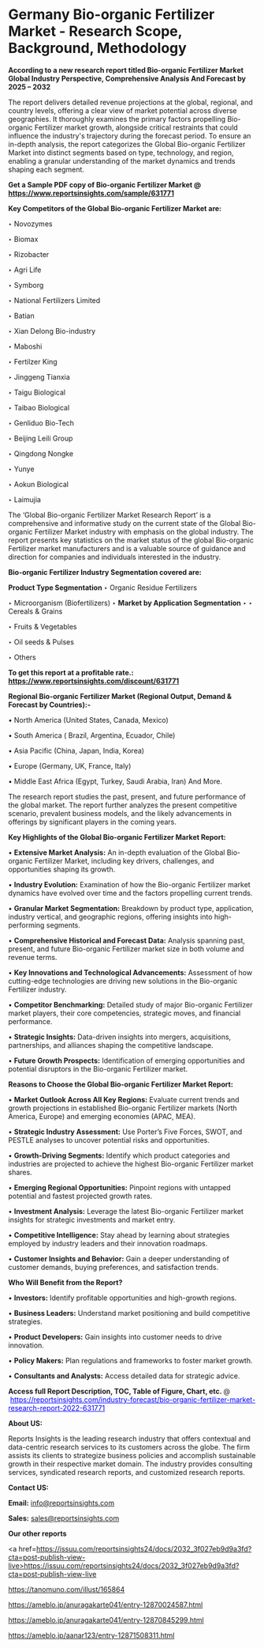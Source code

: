 # Germany Bio-organic Fertilizer Market - Research Scope, Background, Methodology

<strong>According to a new research report titled Bio-organic Fertilizer Market Global Industry Perspective, Comprehensive Analysis And Forecast by 2025 – 2032</strong>

The report delivers detailed revenue projections at the global, regional, and country levels, offering a clear view of market potential across diverse geographies. It thoroughly examines the primary factors propelling Bio-organic Fertilizer market growth, alongside critical restraints that could influence the industry's trajectory during the forecast period. To ensure an in-depth analysis, the report categorizes the Global Bio-organic Fertilizer Market into distinct segments based on type, technology, and region, enabling a granular understanding of the market dynamics and trends shaping each segment.

<strong>Get a Sample PDF copy of Bio-organic Fertilizer Market </strong><strong>@<a href=https://www.reportsinsights.com/sample/631771 style=color:#0000ff;> https://www.reportsinsights.com/sample/631771</a></strong></font>

<strong>Key Competitors of the Global Bio-organic Fertilizer Market are:</strong>

‣ Novozymes

‣ Biomax

‣ Rizobacter

‣ Agri Life

‣ Symborg

‣ National Fertilizers Limited

‣ Batian

‣ Xian Delong Bio-industry

‣ Maboshi

‣ Fertilzer King

‣ Jinggeng Tianxia

‣ Taigu Biological

‣ Taibao Biological

‣ Genliduo Bio-Tech

‣ Beijing Leili Group

‣ Qingdong Nongke

‣ Yunye

‣ Aokun Biological

‣ Laimujia

The ‘Global Bio-organic Fertilizer Market Research Report’ is a comprehensive and informative study on the current state of the Global Bio-organic Fertilizer Market industry with emphasis on the global industry. The report presents key statistics on the market status of the global Bio-organic Fertilizer market manufacturers and is a valuable source of guidance and direction for companies and individuals interested in the industry.

<strong>Bio-organic Fertilizer Industry Segmentation covered are:</strong>

<strong>Product Type Segmentation</strong>
‣
Organic Residue Fertilizers

‣ Microorganism (Biofertilizers)
‣ 
<strong>Market by Application Segmentation</strong>
‣
‣  Cereals & Grains

‣ Fruits & Vegetables

‣ Oil seeds & Pulses

‣ Others

<strong>To get this report at a profitable rate.: <a href=https://www.reportsinsights.com/discount/631771 style=color:#0000ff;>https://www.reportsinsights.com/discount/631771</a></strong></font>

<strong>Regional Bio-organic Fertilizer Market (Regional Output, Demand &amp; Forecast by Countries):-</strong>

• North America (United States, Canada, Mexico)

• South America ( Brazil, Argentina, Ecuador, Chile)

• Asia Pacific (China, Japan, India, Korea)

• Europe (Germany, UK, France, Italy)

• Middle East Africa (Egypt, Turkey, Saudi Arabia, Iran) And More.

The research report studies the past, present, and future performance of the global market. The report further analyzes the present competitive scenario, prevalent business models, and the likely advancements in offerings by significant players in the coming years.

<strong>Key Highlights of the Global Bio-organic Fertilizer Market Report:</strong>

• <strong>Extensive Market Analysis:</strong> An in-depth evaluation of the Global Bio-organic Fertilizer Market, including key drivers, challenges, and opportunities shaping its growth.

• <strong>Industry Evolution:</strong> Examination of how the Bio-organic Fertilizer market dynamics have evolved over time and the factors propelling current trends.

• <strong>Granular Market Segmentation:</strong> Breakdown by product type, application, industry vertical, and geographic regions, offering insights into high-performing segments.

• <strong>Comprehensive Historical and Forecast Data:</strong> Analysis spanning past, present, and future Bio-organic Fertilizer market size in both volume and revenue terms.

• <strong>Key Innovations and Technological Advancements:</strong> Assessment of how cutting-edge technologies are driving new solutions in the Bio-organic Fertilizer industry.

• <strong>Competitor Benchmarking:</strong> Detailed study of major Bio-organic Fertilizer market players, their core competencies, strategic moves, and financial performance.

• <strong>Strategic Insights:</strong> Data-driven insights into mergers, acquisitions, partnerships, and alliances shaping the competitive landscape.

• <strong>Future Growth Prospects:</strong> Identification of emerging opportunities and potential disruptors in the Bio-organic Fertilizer market.

<strong>Reasons to Choose the Global Bio-organic Fertilizer Market Report:</strong>

• <strong>Market Outlook Across All Key Regions:</strong> Evaluate current trends and growth projections in established Bio-organic Fertilizer markets (North America, Europe) and emerging economies (APAC, MEA).

• <strong>Strategic Industry Assessment:</strong> Use Porter’s Five Forces, SWOT, and PESTLE analyses to uncover potential risks and opportunities.

• <strong>Growth-Driving Segments:</strong> Identify which product categories and industries are projected to achieve the highest Bio-organic Fertilizer market shares.

• <strong>Emerging Regional Opportunities:</strong> Pinpoint regions with untapped potential and fastest projected growth rates.

• <strong>Investment Analysis:</strong> Leverage the latest Bio-organic Fertilizer market insights for strategic investments and market entry.

• <strong>Competitive Intelligence:</strong> Stay ahead by learning about strategies employed by industry leaders and their innovation roadmaps.

• <strong>Customer Insights and Behavior:</strong> Gain a deeper understanding of customer demands, buying preferences, and satisfaction trends.

<strong>Who Will Benefit from the Report?</strong>

• <strong>Investors:</strong> Identify profitable opportunities and high-growth regions.

• <strong>Business Leaders:</strong> Understand market positioning and build competitive strategies.

• <strong>Product Developers:</strong> Gain insights into customer needs to drive innovation.

• <strong>Policy Makers:</strong> Plan regulations and frameworks to foster market growth.

• <strong>Consultants and Analysts:</strong> Access detailed data for strategic advice.
</ul>
<strong>Access full Report Description, TOC, Table of Figure, Chart, etc. </strong>@  <a href=https://reportsinsights.com/industry-forecast/bio-organic-fertilizer-market-research-report-2022-631771 style=color:#0000ff;>https://reportsinsights.com/industry-forecast/bio-organic-fertilizer-market-research-report-2022-631771</a></font>

<strong><strong>About US</strong>:</strong>

Reports Insights is the leading research industry that offers contextual and data-centric research services to its customers across the globe. The firm assists its clients to strategize business policies and accomplish sustainable growth in their respective market domain. The industry provides consulting services, syndicated research reports, and customized research reports.

<strong>Contact US:</strong>

<p class=""""><b>Email:</b> <a href=mailto:info@reportsinsights.com>info@reportsinsights.com</a></p>
<p class=""""><b>Sales:</b> <a href=mailto:sales@reportsinsights.com>sales@reportsinsights.com</a></p>

<strong>Our other reports</strong>

<a href=https://issuu.com/reportsinsights24/docs/2032_3f027eb9d9a3fd?cta=post-publish-view-live>https://issuu.com/reportsinsights24/docs/2032_3f027eb9d9a3fd?cta=post-publish-view-live</a>

<a href=https://tanomuno.com/illust/165864>https://tanomuno.com/illust/165864</a>

<a href=https://ameblo.jp/anuragakarte041/entry-12870024587.html>https://ameblo.jp/anuragakarte041/entry-12870024587.html</a>

<a href=https://ameblo.jp/anuragakarte041/entry-12870845299.html>https://ameblo.jp/anuragakarte041/entry-12870845299.html</a>

<a href=https://ameblo.jp/aanar123/entry-12871508311.html>https://ameblo.jp/aanar123/entry-12871508311.html</a>
